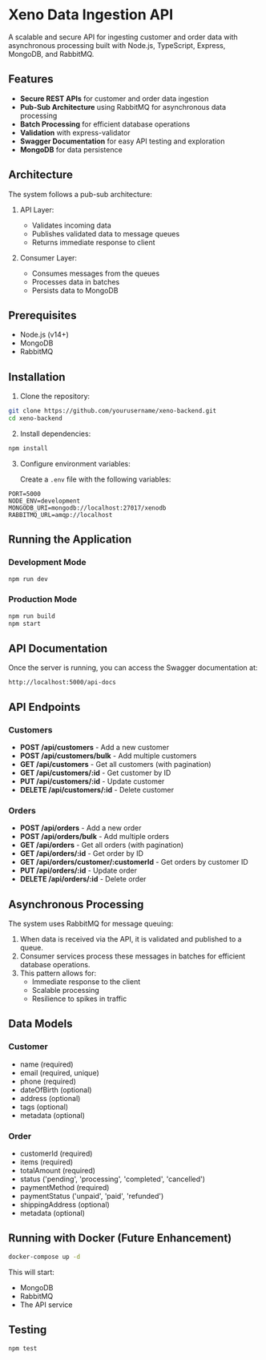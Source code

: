# Xeno Data Ingestion API

A scalable and secure API for ingesting customer and order data with asynchronous processing built with Node.js, TypeScript, Express, MongoDB, and RabbitMQ.

## Features

- **Secure REST APIs** for customer and order data ingestion
- **Pub-Sub Architecture** using RabbitMQ for asynchronous data processing
- **Batch Processing** for efficient database operations
- **Validation** with express-validator
- **Swagger Documentation** for easy API testing and exploration
- **MongoDB** for data persistence

## Architecture

The system follows a pub-sub architecture:

1. API Layer:

   - Validates incoming data
   - Publishes validated data to message queues
   - Returns immediate response to client

2. Consumer Layer:
   - Consumes messages from the queues
   - Processes data in batches
   - Persists data to MongoDB

## Prerequisites

- Node.js (v14+)
- MongoDB
- RabbitMQ

## Installation

1. Clone the repository:

```bash
git clone https://github.com/yourusername/xeno-backend.git
cd xeno-backend
```

2. Install dependencies:

```bash
npm install
```

3. Configure environment variables:

   Create a `.env` file with the following variables:

```
PORT=5000
NODE_ENV=development
MONGODB_URI=mongodb://localhost:27017/xenodb
RABBITMQ_URL=amqp://localhost
```

## Running the Application

### Development Mode

```bash
npm run dev
```

### Production Mode

```bash
npm run build
npm start
```

## API Documentation

Once the server is running, you can access the Swagger documentation at:

```
http://localhost:5000/api-docs
```

## API Endpoints

### Customers

- **POST /api/customers** - Add a new customer
- **POST /api/customers/bulk** - Add multiple customers
- **GET /api/customers** - Get all customers (with pagination)
- **GET /api/customers/:id** - Get customer by ID
- **PUT /api/customers/:id** - Update customer
- **DELETE /api/customers/:id** - Delete customer

### Orders

- **POST /api/orders** - Add a new order
- **POST /api/orders/bulk** - Add multiple orders
- **GET /api/orders** - Get all orders (with pagination)
- **GET /api/orders/:id** - Get order by ID
- **GET /api/orders/customer/:customerId** - Get orders by customer ID
- **PUT /api/orders/:id** - Update order
- **DELETE /api/orders/:id** - Delete order

## Asynchronous Processing

The system uses RabbitMQ for message queuing:

1. When data is received via the API, it is validated and published to a queue.
2. Consumer services process these messages in batches for efficient database operations.
3. This pattern allows for:
   - Immediate response to the client
   - Scalable processing
   - Resilience to spikes in traffic

## Data Models

### Customer

- name (required)
- email (required, unique)
- phone (required)
- dateOfBirth (optional)
- address (optional)
- tags (optional)
- metadata (optional)

### Order

- customerId (required)
- items (required)
- totalAmount (required)
- status ('pending', 'processing', 'completed', 'cancelled')
- paymentMethod (required)
- paymentStatus ('unpaid', 'paid', 'refunded')
- shippingAddress (optional)
- metadata (optional)

## Running with Docker (Future Enhancement)

```bash
docker-compose up -d
```

This will start:

- MongoDB
- RabbitMQ
- The API service

## Testing

```bash
npm test
```
